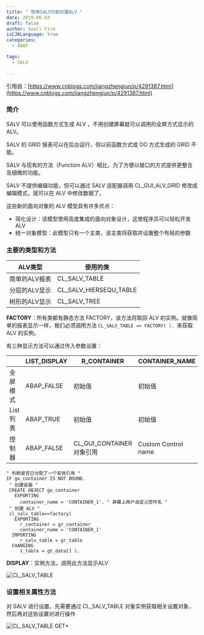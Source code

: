 ```yaml
---
title: " 使用SALV功能创建ALV "
date: 2019-06-03
draft: false
author: Small Fire
isCJKLanguage: true
categories: 
  - ABAP

tags: 
  - SALV
 
---
```


引用自：[https://www.cnblogs.com/jiangzhengjun/p/4291387.html](https://www.cnblogs.com/jiangzhengjun/p/4291387.html)

### 简介

SALV 可以使用函数方式生成 ALV ，不用创建屏幕就可以调用的全屏方式显示的 ALV。

SALV 的 GRID 报表可以在后台运行，但以前函数方式或 OO 方式生成的 GRID 不能。

SALV 与现有的方法（Function ALV）相比，为了方便以接口的方式提供更整合及细微的功能。

SALV 不提供编辑功能，但可以通过 SALV 适配器调用 CL_GUI_ALV_GRID 修改成编辑模式，就可以在 ALV 中修改数据了。

这些新的面向对象的 ALV 模型具有许多优点：

- 简化设计：该模型使用高度集成的面向对象设计，这使程序员可以轻松开发 ALV
- 统一对象模型：此模型只有一个主类，该主类将获取并设置整个布局的参数

### 主要的类型和方法

| ALV类型       | 使用的类               |
| ------------- | ---------------------- |
| 简单的ALV报表 | CL_SALV_TABLE          |
| 分层的ALV显示 | CL_SALV_HIERSEQU_TABLE |
| 树形的ALV显示 | CL_SALV_TREE           |

**FACTORY**：所有类都有静态方法 FACTORY，该方法将取回 ALV 的实例。就像简单的报表显示一样，我们必须调用方法 `CL_SALV_TABLE => FACTORY( ). `来获取 ALV 的实例。

 有三种显示方法可以通过传入参数设置：

|          | LIST_DISPLAY | R_CONTAINER               | CONTAINER_NAME      |
| -------- | ------------ | ------------------------- | ------------------- |
| 全屏模式 | ABAP_FALSE   | 初始值                    | 初始值              |
| List列表 | ABAP_TRUE    | 初始值                    | 初始值              |
| 控制器   | ABAP_FALSE   | CL_GUI_CONTAINER 对象引用 | Custom Control name |

```JS
" 判断是否已分配了一个有效引用 "
IF go_container IS NOT BOUND.
 " 创建容器 "
 CREATE OBJECT go_container
   EXPORTING
     container_name = 'CONTAINER_1'. " 屏幕上用户自定义控件名 "
 " 创建 ALV "
 cl_salv_table=>factory(
   EXPORTING
     r_container = gr_container
     container_name = 'CONTAINER_1'
  IMPORTING
     r_salv_table = gr_table
  CHANGING
     t_table = gt_data[] ).
```
**DISPLAY**：实例方法，调用此方法显示ALV

![CL_SALV_TABLE](/images/ABAP/SALV1.png)

### 设置相关属性方法

对 SALV 进行设置，先需要通过 CL_SALV_TABLE 对象实例获取相关设置对象，然后再对这些设置对进行操作

![CL_SALV_TABLE GET*](/images/ABAP/SALV2.png)